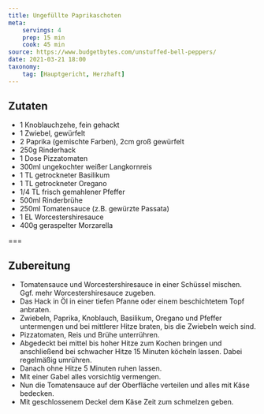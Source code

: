 ```yaml
---
title: Ungefüllte Paprikaschoten
meta:
    servings: 4
    prep: 15 min
    cook: 45 min
source: https://www.budgetbytes.com/unstuffed-bell-peppers/
date: 2021-03-21 18:00
taxonomy:
    tag: [Hauptgericht, Herzhaft]
---
```

## Zutaten

* 1 Knoblauchzehe, fein gehackt
* 1 Zwiebel, gewürfelt
* 2 Paprika (gemischte Farben), 2cm groß gewürfelt
* 250g Rinderhack
* 1 Dose Pizzatomaten
* 300ml ungekochter weißer Langkornreis
* 1 TL getrockneter Basilikum
* 1 TL getrockneter Oregano
* 1/4 TL frisch gemahlener Pfeffer
* 500ml Rinderbrühe
* 250ml Tomatensauce (z.B. gewürzte Passata)
* 1 EL Worcestershiresauce
* 400g geraspelter Morzarella

===

## Zubereitung

* Tomatensauce und Worcestershiresauce in einer Schüssel mischen. Ggf. mehr Worcestershiresauce zugeben.
* Das Hack in Öl in einer tiefen Pfanne oder einem beschichtetem Topf anbraten.
* Zwiebeln, Paprika, Knoblauch, Basilikum, Oregano und Pfeffer untermengen und bei mittlerer Hitze braten, bis die Zwiebeln weich sind.
* Pizzatomaten, Reis und Brühe unterrühren.
* Abgedeckt bei mittel bis hoher Hitze zum Kochen bringen und anschließend bei schwacher Hitze 15 Minuten köcheln lassen. Dabei regelmäßig umrühren.
* Danach ohne Hitze 5 Minuten ruhen lassen.
* Mit einer Gabel alles vorsichtig vermengen.
* Nun die Tomatensauce auf der Oberfläche verteilen und alles mit Käse bedecken.
* Mit geschlossenem Deckel dem Käse Zeit zum schmelzen geben.
